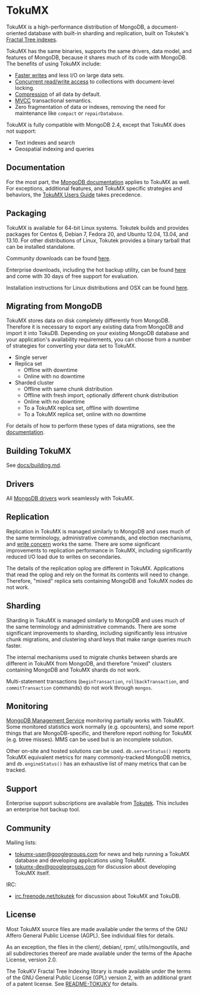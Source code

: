 TokuMX
======

TokuMX is a high-performance distribution of MongoDB, a document-oriented
database with built-in sharding and replication, built on Tokutek's
[Fractal Tree indexes][ft-index].

TokuMX has the same binaries, supports the same drivers, data model, and
features of MongoDB, because it shares much of its code with MongoDB.  The
benefits of using TokuMX include:

 * [Faster writes][iibench] and less I/O on large data sets.
 * [Concurrent read/write access][sysbench] to collections with
   document-level locking.
 * [Compression][compression] of all data by default.
 * [MVCC][transactions] transactional semantics.
 * Zero fragmentation of data or indexes, removing the
   need for maintenance like `compact` or `repairDatabase`.

TokuMX is fully compatible with MongoDB 2.4, except that TokuMX does not
support:

 * Text indexes and search
 * Geospatial indexing and queries

[ft-index]: https://github.com/Tokutek/ft-index
[iibench]: http://www.tokutek.com/resources/benchmark-results/tokumx-benchmark-hdd/#iiBench
[sysbench]: http://www.tokutek.com/resources/benchmark-results/tokumx-benchmark-hdd/#sysbench
[compression]: http://www.tokutek.com/2013/02/mongodb-fractal-tree-indexes-high-compression/
[transactions]: http://www.tokutek.com/2013/10/introducing-tokumx-transactions-for-mongodb-applications/


Documentation
-------------

For the most part, the [MongoDB documentation][mongo-docs] applies to
TokuMX as well.  For exceptions, additional features, and TokuMX specific
strategies and behaviors, the [TokuMX Users Guide][users-guide] takes
precedence.

[mongo-docs]: http://docs.mongodb.org/
[users-guide]: http://www.tokutek.com/resources/product-docs/


Packaging
---------

TokuMX is available for 64-bit Linux systems.  Tokutek builds and provides
packages for Centos 6, Debian 7, Fedora 20, and Ubuntu 12.04, 13.04, and
13.10.  For other distributions of Linux, Tokutek provides a binary
tarball that can be installed standalone.

Community downloads can be found [here][community].

Enterprise downloads, including the hot backup utility, can be found
[here][enterprise] and come with 30 days of free support for evaluation.

Installation instructions for Linux distributions and OSX can be found
[here][install-docs].

[community]: http://www.tokutek.com/products/downloads/tokumx-ce-downloads/
[enterprise]: http://www.tokutek.com/products/downloads/tokumx-ee-downloads/
[install-docs]: https://github.com/Tokutek/mongo/wiki/Installing-TokuMX


Migrating from MongoDB
----------------------

TokuMX stores data on disk completely differently from MongoDB.  Therefore
it is necessary to export any existing data from MongoDB and import it
into TokuDB.  Depending on your existing MongoDB database and your
application's availability requirements, you can choose from a number of
strategies for converting your data set to TokuMX.

 * Single server
 * Replica set
   - Offline with downtime
   - Online with no downtime
 * Sharded cluster
   - Offline with same chunk distribution
   - Offline with fresh import, optionally different chunk distribution
   - Online with no downtime
   - To a TokuMX replica set, offline with downtime
   - To a TokuMX replica set, online with no downtime

For details of how to perform these types of data migrations, see the
[documentation][migrating-docs].

[migrating-docs]: https://github.com/Tokutek/mongo/wiki/Migrating-from-MongoDB


Building TokuMX
---------------

See
[docs/building.md](https://github.com/Tokutek/mongo/blob/master/docs/building.md).


Drivers
-------

All [MongoDB drivers][drivers] work seamlessly with TokuMX.

[drivers]: http://docs.mongodb.org/ecosystem/drivers/


Replication
-----------

Replication in TokuMX is managed similarly to MongoDB and uses much of the
same terminology, administrative commands, and election mechanisms, and
[write concern][write-concern] works the same.  There are some significant
improvements to replication performance in TokuMX, including significantly
reduced I/O load due to writes on secondaries.

The details of the replication oplog are different in TokuMX.
Applications that read the oplog and rely on the format its contents will
need to change.  Therefore, "mixed" replica sets containing MongoDB and
TokuMX nodes do not work.

[write-concern]: http://docs.mongodb.org/manual/core/write-concern/


Sharding
--------

Sharding in TokuMX is managed similarly to MongoDB and uses much of the
same terminology and administrative commands.  There are some significant
improvements to sharding, including significantly less intrusive chunk
migrations, and clustering shard keys that make range queries much faster.

The internal mechanisms used to migrate chunks between shards are
different in TokuMX from MongoDB, and therefore "mixed" clusters
containing MongoDB and TokuMX shards do not work.

Multi-statement transactions (`beginTransaction`, `rollbackTransaction`,
and `commitTransaction` commands) do not work through `mongos`.


Monitoring
----------

[MongoDB Management Service][mms] monitoring partially works with TokuMX.
Some monitored statistics work normally (e.g. opcounters), and some report
things that are MongoDB-specific, and therefore report nothing for TokuMX
(e.g. btree misses).  MMS can be used but is an incomplete solution.

Other on-site and hosted solutions can be used.  `db.serverStatus()`
reports TokuMX equivalent metrics for many commonly-tracked MongoDB
metrics, and `db.engineStatus()` has an exhaustive list of many metrics
that can be tracked.

[mms]: https://www.mongodb.com/products/mongodb-management-service


Support
-------

Enterprise support subscriptions are available from [Tokutek][support].
This includes an enterprise hot backup tool.

[support]: http://www.tokutek.com/subscriptions/


Community
---------

Mailing lists:

 * [tokumx-user@googlegroups.com][tokumx-user] for news and help running a
   TokuMX database and developing applications using TokuMX.
 * [tokumx-dev@googlegroups.com][tokumx-dev] for discussion about
   developing TokuMX itself.

IRC:

 * [irc.freenode.net/tokutek][irc] for discussion about TokuMX and TokuDB.

[tokumx-user]: https://groups.google.com/forum/#!forum/tokumx-user
[tokumx-dev]: https://groups.google.com/forum/#!forum/tokumx-dev
[irc]: http://webchat.freenode.net/?channels=tokutek


License
-------

Most TokuMX source files are made available under the terms of the GNU
Affero General Public License (AGPL).  See individual files for details.

As an exception, the files in the client/, debian/, rpm/,
utils/mongoutils, and all subdirectories thereof are made available under
the terms of the Apache License, version 2.0.

The TokuKV Fractal Tree Indexing library is made available under the terms
of the GNU General Public License (GPL) version 2, with an additional
grant of a patent license.  See [README-TOKUKV][README-TOKUDB] for details.

[README-TOKUDB]: https://github.com/Tokutek/ft-index/blob/master/README-TOKUDB
